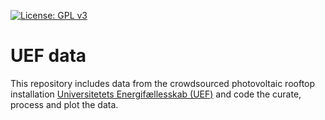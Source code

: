 [![License: GPL v3](https://img.shields.io/badge/License-GPLv3-blue.svg)](https://www.gnu.org/licenses/gpl-3.0)
# UEF data
This repository includes data from the crowdsourced photovoltaic rooftop installation [Universitetets Energifællesskab (UEF)](https://www.uef.dk/) and code the curate, process and plot the data. 

